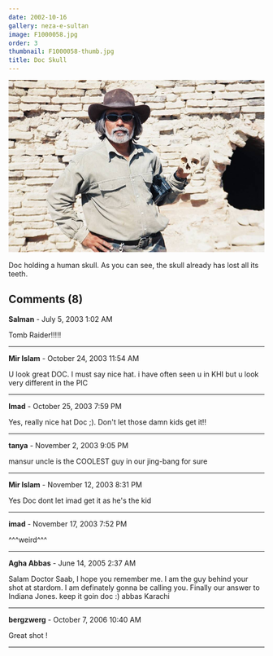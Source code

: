 ```yaml
---
date: 2002-10-16
gallery: neza-e-sultan
image: F1000058.jpg
order: 3
thumbnail: F1000058-thumb.jpg
title: Doc Skull
---
```


![Doc Skull](./F1000058.jpg)

Doc holding a human skull. As you can see, the skull already has lost all its teeth.

<div id="comments">

## Comments (8)

**Salman** - July  5, 2003  1:02 AM

Tomb Raider!!!!!

---

**Mir Islam** - October 24, 2003 11:54 AM

U look great DOC. I must say nice hat. i have often seen u in KHI but u look very different in the PIC

---

**Imad** - October 25, 2003  7:59 PM

Yes, really nice hat Doc ;). Don't let those damn kids get it!!

---

**tanya** - November  2, 2003  9:05 PM

mansur uncle is the COOLEST guy in our jing-bang for sure

---

**Mir Islam** - November 12, 2003  8:31 PM

Yes Doc dont let imad get it as he's the kid

---

**imad** - November 17, 2003  7:52 PM

^^^weird^^^

---

**Agha Abbas** - June 14, 2005  2:37 AM

Salam Doctor Saab,
I hope you remember me. I am the guy behind your shot at stardom. I am definately gonna be calling you. Finally our answer to Indiana Jones. keep it goin doc
:)
abbas
Karachi

---

**bergzwerg** - October  7, 2006 10:40 AM

Great shot !

---

</div>